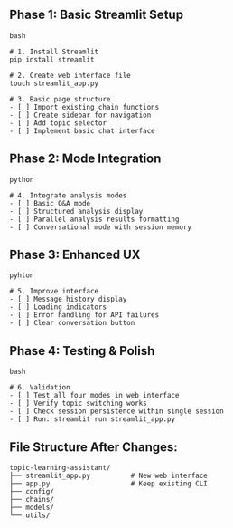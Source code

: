 ## Phase 1: Basic Streamlit Setup

```
bash

# 1. Install Streamlit
pip install streamlit

# 2. Create web interface file
touch streamlit_app.py

# 3. Basic page structure
- [ ] Import existing chain functions
- [ ] Create sidebar for navigation
- [ ] Add topic selector
- [ ] Implement basic chat interface

```

## Phase 2: Mode Integration

```
python

# 4. Integrate analysis modes
- [ ] Basic Q&A mode
- [ ] Structured analysis display
- [ ] Parallel analysis results formatting
- [ ] Conversational mode with session memory

```
## Phase 3: Enhanced UX

```
pyhton

# 5. Improve interface
- [ ] Message history display
- [ ] Loading indicators
- [ ] Error handling for API failures
- [ ] Clear conversation button

```

## Phase 4: Testing & Polish

```
bash

# 6. Validation
- [ ] Test all four modes in web interface
- [ ] Verify topic switching works
- [ ] Check session persistence within single session
- [ ] Run: streamlit run streamlit_app.py

```

## File Structure After Changes:

```
topic-learning-assistant/
├── streamlit_app.py          # New web interface
├── app.py                    # Keep existing CLI
├── config/
├── chains/
├── models/
└── utils/

```